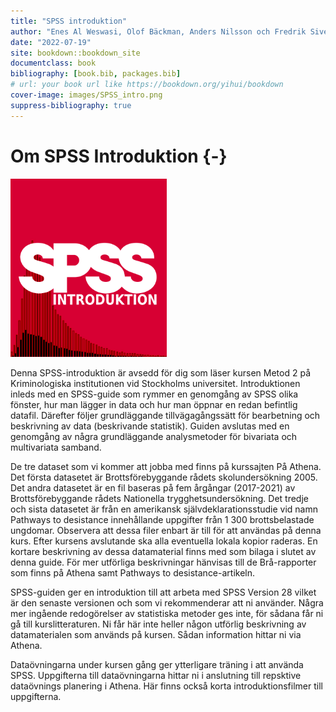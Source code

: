 ```yaml
--- 
title: "SPSS introduktion"
author: "Enes Al Weswasi, Olof Bäckman, Anders Nilsson och Fredrik Sivertsson"
date: "2022-07-19"
site: bookdown::bookdown_site
documentclass: book
bibliography: [book.bib, packages.bib]
# url: your book url like https://bookdown.org/yihui/bookdown
cover-image: images/SPSS_intro.png
suppress-bibliography: true
---
```




# Om SPSS Introduktion {-}

<img src="images/SPSS_intro.png" width="250" height="285" class="cover"/><p>Denna SPSS-introduktion är avsedd för dig som läser kursen Metod 2 på Kriminologiska institutionen vid Stockholms universitet. Introduktionen inleds med en SPSS-guide som rymmer en genomgång av SPSS olika fönster, hur man lägger in data och hur man öppnar en redan befintlig datafil. Därefter följer grundläggande tillvägagångssätt för bearbetning och beskrivning av data (beskrivande statistik). Guiden avslutas med en genomgång av några grundläggande analysmetoder för bivariata och multivariata samband.</p>

De tre dataset som vi kommer att jobba med finns på kurssajten På Athena. Det första datasetet är Brottsförebyggande rådets skolundersökning 2005. Det andra datasetet är en fil baseras på fem årgångar (2017-2021) av Brottsförebyggande rådets Nationella trygghetsundersökning. Det tredje och sista datasetet är från en amerikansk självdeklarationsstudie vid namn Pathways to desistance innehållande uppgifter från 1 300 brottsbelastade ungdomar. Observera att dessa filer enbart är till för att användas på denna kurs. Efter kursens avslutande ska alla eventuella lokala kopior raderas. En kortare beskrivning av dessa datamaterial finns med som bilaga i slutet av denna guide. För mer utförliga beskrivningar hänvisas till de Brå-rapporter som finns på Athena samt Pathways to desistance-artikeln.

SPSS-guiden ger en introduktion till att arbeta med SPSS Version 28 vilket är den senaste versionen och som vi rekommenderar att ni använder. Några mer ingående redogörelser av statistiska metoder ges inte, för sådana får ni gå till kurslitteraturen. Ni får här inte heller någon utförlig beskrivning av datamaterialen som används på kursen. Sådan information hittar ni via Athena.

Dataövningarna under kursen gång ger ytterligare träning i att använda SPSS. Uppgifterna till dataövningarna hittar ni i anslutning till repsktive dataövnings planering i Athena. Här finns också korta introduktionsfilmer till uppgifterna.
